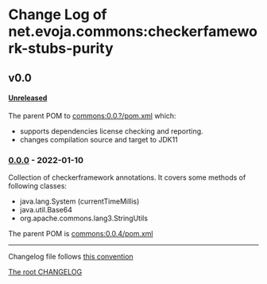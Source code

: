 # Change Log of net.evoja.commons:checkerfamework-stubs-purity

<!---
#### [Unreleased][unreleased]
##### Added
##### Changed
##### Deprecated
##### Removed
##### Fixed
##### Security
##### Broken
--->

<!--- ### [0.0.1] - [2022-01-04][c-0.0.1] --->

## v0.0

#### [Unreleased][unreleased]
The parent POM to [commons:0.0.?/pom.xml](https://github.com/evoja/java-commons/blob/commons/0.0.?/pom.xml)
which:
* supports dependencies license checking and reporting.
* changes compilation source and target to JDK11


### [0.0.0] - 2022-01-10

Collection of checkerframework annotations.
It covers some methods of following classes:

* java.lang.System (currentTimeMillis)
* java.util.Base64
* org.apache.commons.lang3.StringUtils

The parent POM is [commons:0.0.4/pom.xml](https://github.com/evoja/java-commons/blob/commons/0.0.4/pom.xml)





------------
Changelog file follows [this convention](https://keepachangelog.com/)

[The root CHANGELOG](/CHANGELOG.md)


[unreleased]: https://github.com/evoja/java-commons/compare/checkerframework-stubs-purity/0.0.0...master

[c-0.0.1]: https://github.com/evoja/java-commons/compare/checkerframework-stubs-purity/0.0.0...checkerframework-stubs-purity/0.0/1
[0.0.1]: https://github.com/evoja/java-commons/tree/checkerframework-stubs-purity/0.0/1

[0.0.0]: https://github.com/evoja/java-commons/tree/checkerframework-stubs-purity/0.0.0
